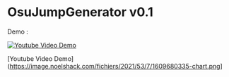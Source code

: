 # OsuJumpGenerator v0.1

Demo :

[![Youtube Video Demo](https://img.youtube.com/vi/I5sU1_E3QiE/0.jpg)](https://www.youtube.com/watch?v=I5sU1_E3QiE)

[Youtube Video Demo](https://image.noelshack.com/fichiers/2021/53/7/1609680335-chart.png]

